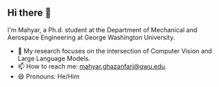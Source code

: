 ## Hi there 👋
I'm Mahyar, a Ph.d. student at the Department of Mechanical and Aerospace Engineering at George Washington University.
- 🔭  My research focuses on the intersection of Computer Vision and Large Language Models.
- 📫 How to reach me: mahyar.ghazanfari@gwu.edu.
- 😄 Pronouns: He/Him
